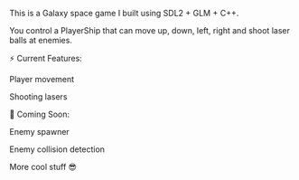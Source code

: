 This is a Galaxy space game I built using SDL2 + GLM + C++.

You control a PlayerShip that can move up, down, left, right and shoot laser balls at enemies.

⚡ Current Features:

Player movement

Shooting lasers

🚀 Coming Soon:

Enemy spawner

Enemy collision detection

More cool stuff 😎
